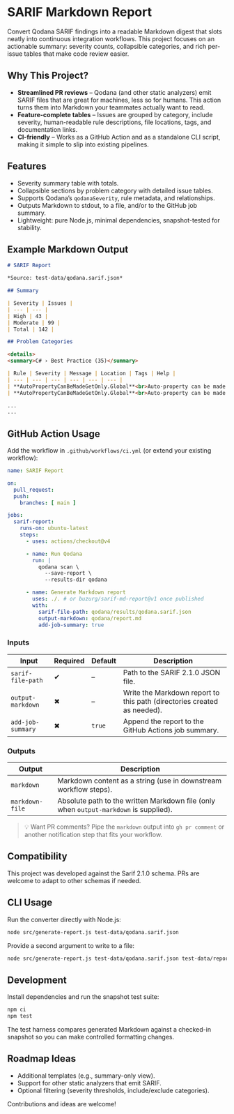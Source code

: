# SARIF Markdown Report

Convert Qodana SARIF findings into a readable Markdown digest that slots neatly into continuous integration workflows.  This project focuses on an actionable summary: severity counts, collapsible categories, and rich per-issue tables that make code review easier.

## Why This Project?

- **Streamlined PR reviews** – Qodana (and other static analyzers) emit SARIF files that are great for machines, less so for humans. This action turns them into Markdown your teammates actually want to read.
- **Feature-complete tables** – Issues are grouped by category, include severity, human-readable rule descriptions, file locations, tags, and documentation links.
- **CI-friendly** – Works as a GitHub Action and as a standalone CLI script, making it simple to slip into existing pipelines.

## Features

- Severity summary table with totals.
- Collapsible sections by problem category with detailed issue tables.
- Supports Qodana’s `qodanaSeverity`, rule metadata, and relationships.
- Outputs Markdown to stdout, to a file, and/or to the GitHub job summary.
- Lightweight: pure Node.js, minimal dependencies, snapshot-tested for stability.

## Example Markdown Output

```md
# SARIF Report

*Source: test-data/qodana.sarif.json*

## Summary

| Severity | Issues |
| --- | --- |
| High | 43 |
| Moderate | 99 |
| Total | 142 |

## Problem Categories

<details>
<summary>C# › Best Practice (35)</summary>

| Rule | Severity | Message | Location | Tags | Help |
| --- | --- | --- | --- | --- | --- |
| **AutoPropertyCanBeMadeGetOnly.Global**<br>Auto-property can be made get-only: Non-private accessibility | Moderate | Auto-property can be made get-only | src/API/DTOs/UpdateCategoryDto.cs:9 | C#, .NET 9.0 | [Docs](https://www.jetbrains.com/help/resharper/AutoPropertyCanBeMadeGetOnly.Global.html) |
| **AutoPropertyCanBeMadeGetOnly.Global**<br>Auto-property can be made get-only: Non-private accessibility | Moderate | Auto-property can be made get-only | src/Domain/Base/Entity.cs:5 | C#, .NET 9.0 | [Docs](https://www.jetbrains.com/help/resharper/AutoPropertyCanBeMadeGetOnly.Global.html) |

...
...
```

## GitHub Action Usage

Add the workflow in `.github/workflows/ci.yml` (or extend your existing workflow):

```yaml
name: SARIF Report

on:
  pull_request:
  push:
    branches: [ main ]

jobs:
  sarif-report:
    runs-on: ubuntu-latest
    steps:
      - uses: actions/checkout@v4

      - name: Run Qodana
        run: |
          qodana scan \
            --save-report \
            --results-dir qodana

      - name: Generate Markdown report
        uses: ./. # or buzurg/sarif-md-report@v1 once published
        with:
          sarif-file-path: qodana/results/qodana.sarif.json
          output-markdown: qodana/report.md
          add-job-summary: true
```

### Inputs

| Input | Required | Default | Description |
| --- | --- | --- | --- |
| `sarif-file-path` | ✔ | – | Path to the SARIF 2.1.0 JSON file. |
| `output-markdown` | ✖ | – | Write the Markdown report to this path (directories created as needed). |
| `add-job-summary` | ✖ | `true` | Append the report to the GitHub Actions job summary. |

### Outputs

| Output | Description |
| --- | --- |
| `markdown` | Markdown content as a string (use in downstream workflow steps). |
| `markdown-file` | Absolute path to the written Markdown file (only when `output-markdown` is supplied). |

> 💡 Want PR comments? Pipe the `markdown` output into `gh pr comment` or another notification step that fits your workflow.

## Compatibility

This project was developed against the Sarif 2.1.0 schema. PRs are welcome to adapt to other schemas if needed.


## CLI Usage

Run the converter directly with Node.js:

```bash
node src/generate-report.js test-data/qodana.sarif.json
```

Provide a second argument to write to a file:

```bash
node src/generate-report.js test-data/qodana.sarif.json test-data/report.md
```

## Development

Install dependencies and run the snapshot test suite:

```bash
npm ci
npm test
```

The test harness compares generated Markdown against a checked-in snapshot so you can make controlled formatting changes.

## Roadmap Ideas

- Additional templates (e.g., summary-only view).
- Support for other static analyzers that emit SARIF.
- Optional filtering (severity thresholds, include/exclude categories).

Contributions and ideas are welcome!
